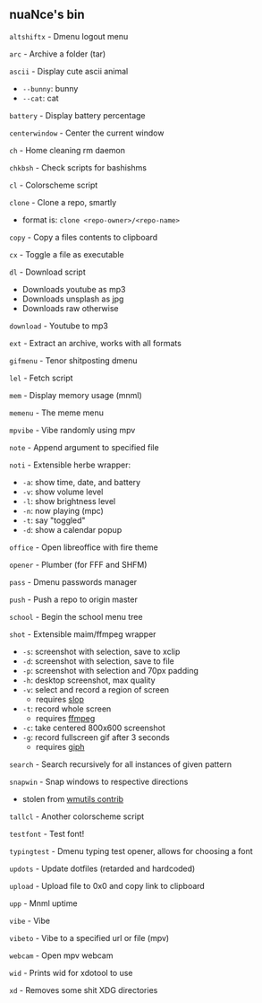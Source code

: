 ## nuaNce's bin

`altshiftx` - Dmenu logout menu

`arc` - Archive a folder (tar)

`ascii` - Display cute ascii animal
  - `--bunny`: bunny
  - `--cat`: cat

`battery` - Display battery percentage

`centerwindow` - Center the current window

`ch` - Home cleaning rm daemon

`chkbsh` - Check scripts for bashishms

`cl` - Colorscheme script

`clone` - Clone a repo, smartly
  - format is: `clone <repo-owner>/<repo-name>`

`copy` - Copy a files contents to clipboard

`cx` - Toggle a file as executable

`dl` - Download script
  - Downloads youtube as mp3
  - Downloads unsplash as jpg
  - Downloads raw otherwise

`download` - Youtube to mp3

`ext` - Extract an archive, works with all formats

`gifmenu` - Tenor shitposting dmenu

`lel` - Fetch script

`mem` - Display memory usage (mnml)

`memenu` - The meme menu

`mpvibe` - Vibe randomly using mpv

`note` - Append argument to specified file

`noti` - Extensible herbe wrapper:
  - `-a`: show time, date, and battery
  - `-v`: show volume level
  - `-l`: show brightness level
  - `-n`: now playing (mpc)
  - `-t`: say "toggled"
  - `-d`: show a calendar popup

`office` - Open libreoffice with fire theme

`opener` - Plumber (for FFF and SHFM)

`pass` - Dmenu passwords manager

`push` - Push a repo to origin master

`school` - Begin the school menu tree

`shot` - Extensible maim/ffmpeg wrapper
  - `-s`: screenshot with selection, save to xclip
  - `-d`: screenshot with selection, save to file
  - `-p`: screenshot with selection and 70px padding
  - `-h`: desktop screenshot, max quality
  - `-v`: select and record a region of screen
    - requires [slop](https://github.com/naelstrof/slop)
  - `-t`: record whole screen
    - requires [ffmpeg](https://github.com/FFmpeg/FFmpeg)
  - `-c`: take centered 800x600 screenshot
  - `-g`: record fullscreen gif after 3 seconds
    - requires [giph](https://github.com/phisch/giph)

`search` - Search recursively for all instances of given pattern

`snapwin` - Snap windows to respective directions
  - stolen from [wmutils contrib](https://github.com/wmutils/contrib)

`tallcl` - Another colorscheme script

`testfont` - Test font!

`typingtest` - Dmenu typing test opener, allows for choosing a font

`updots` - Update dotfiles (retarded and hardcoded)

`upload` - Upload file to 0x0 and copy link to clipboard

`upp` - Mnml uptime

`vibe` - Vibe

`vibeto` - Vibe to a specified url or file (mpv)

`webcam` - Open mpv webcam

`wid` - Prints wid for xdotool to use

`xd` - Removes some shit XDG directories
